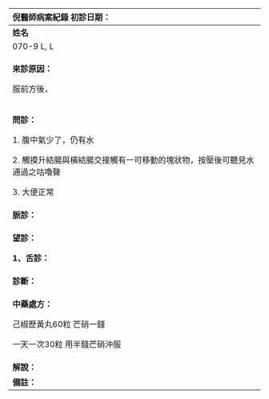 ﻿|**倪醫師病案紀錄**             初診日期：|
| :- |
|**姓名**|**性別**|**年齡及體型**|**來診日期**|
|070-9 L, L|女|25+歲，嬌小|20080501|
|<p>**來診原因：**</p><p>服前方後，</p>|
|<p>**問診：**</p><p>1. 腹中氣少了，仍有水</p><p>2. 觸摸升結腸與橫結腸交接觸有一可移動的塊狀物，按壓後可聽見水通過之咕嚕聲</p><p>3. 大便正常</p>|
|**脈診：**|
|<p>**望診：**</p><p>**1、舌診：**</p>|
|**診斷：**|
|<p>**中藥處方：**</p><p>己椒歷黃丸60粒  芒硝一錢</p><p>一天一次30粒  用半錢芒硝沖服</p>|
|**解說：**|
|**備註：**|

